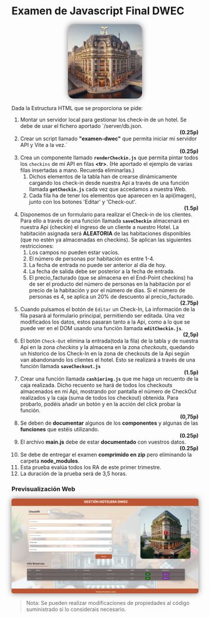 # Examen de Javascript Final DWEC

<p align="center">
  <img src="public/hotel.png" alt="Descripción de la imagen" width="200" style="border-radius: 15px; box-shadow: 0px 0px 15px rgba(0, 0, 0, 0.5);">
</p>
Dada la Estructura HTML que se proporciona se pide:

1. Montar un servidor local para gestionar los check-in de un hotel. Se debe de usar el fichero aportado `/server/db.json. <div style="text-align: right;">**(0.25p)**</div>
2. Crear un script llamado **"examen-dwec"** que permita iniciar mi servidor API y Vite a la vez.` <div style="text-align: right;"> **(0.25p)**</div>
3. Crea un componente llamado **`renderCheckin.js`** que permita pintar todos los `checkins` de mi API en filas **\<tr\>**. (He aportado el ejemplo de varias filas insertadas a mano. Recuerda eliminarlas.)
   1. Dichos elementos de la tabla han de crearse dinámicamente cargando los check-in desde nuestra Api a través de una función llamada **`getCheckin.js`** cada vez que accedamos a nuestra Web.
   2. Cada fila ha de tener los elementos que aparecen en la api(imagen), junto con los botones 'Editar' y 'Check-out'. <div style="text-align: right;">**(1.5p)**</div>
4. Disponemos de un formulario para realizar el Check-in de los clientes. Para ello a través de una función llamada **`saveCheckin`** almacenará en nuestra Api (checkin) el ingreso de un cliente a nuestro Hotel. La habitación asignada será **ALEATORIA** de las habitaciones disponibles (que no estén ya almacenadas en checkins). Se aplican las siguientes restricciones:
   1. Los campos no pueden estar vacíos.
   2. El número de personas por habitación es entre 1-4.
   3. La fecha de entrada no puede ser anterior al día de hoy.
   4. La fecha de salida debe ser posterior a la fecha de entrada.
   5. El precio_facturado (que se almacena en el End-Point checkins) ha de ser el producto del número de personas en la habitación por el precio de la habitación y por el número de días. Si el número de personas es 4, se aplica un 20% de descuento al precio_facturado. <div style="text-align: right;">**(2.75p)**</div>
5. Cuando pulsamos el botón de `Editar` un Check-In, La información de la fila pasará al formulario principal, permitiendo ser editada. Una vez modificados los datos, estos pasaran tanto a la Api, como a lo que se puede ver en el DOM usando una función llamada **`editCheckin.js`**.<div style="text-align: right;">**(2,5p)**</div>
6. El botón `Check-Out` elimina la entrada(toda la fila) de la tabla y de nuestra Api en la zona _checkins_ y la almacena en la zona _checkouts_, quedando un historico de los Check-In en la zona de checkouts de la Api según van abandonando los clientes el hotel. Esto se realizará a través de una función llamada **`saveCheckout.js`** <div style="text-align: right;">**(1.5p)**</div>
7. Crear una función llamada **`cashiering.js`** que me haga un recuento de la caja realizada. Dicho recuento se hará de todos los checkouts almacenados en mi Api, mostrando por pantalla el número de CheckOut realizados y la caja (suma de todos los checkout) obtenida. Para probarlo, podéis añadir un botón y en la acción del click probar la función.<div style="text-align: right;">**(0,75p)**</div>
8. Se deben de **documentar** algunos de los **componentes** y algunas de las **funciones** que estéis utilizando.<div style="text-align: right;">**(0.25p)**</div>
9. El archivo **main.js** debe de estar **documentado** con vuestros datos.<div style="text-align: right;">**(0.25p)**</div>
10. Se debe de entregar el examen **comprimido en zip** pero eliminando la carpeta **node_modules**.
11. Esta prueba evalúa todos los RA de este primer trimestre.
12. La duración de la prueba será de 3,5 horas.

### Previsualización Web

<p align="center">
  <img src="public/hotel_web.png" alt="Descripción de la imagen" width="800" style="border-radius: 5px; box-shadow: 0px 0px 15px rgba(0, 0, 0, 0.5);">
</p>

> Nota: Se pueden realizar modificaciones de propiedades al código suministrado si lo considerais necesario.
